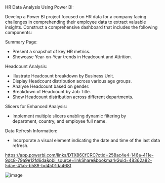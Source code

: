 HR Data Analysis Using Power BI:

Develop a Power BI project focused on HR data for a company facing challenges in comprehending their employee data to extract valuable insights. Construct a comprehensive dashboard that includes the following components:

Summary Page:

  - Present a snapshot of key HR metrics.
  - Showcase Year-on-Year trends in Headcount and Attrition.

Headcount Analysis:

  - Illustrate Headcount breakdown by Business Unit.
  - Display Headcount distribution across various age groups.
  - Analyse Headcount based on gender.
  - Breakdown of Headcount by Job Title.
  - Show Headcount distribution across different departments.

Slicers for Enhanced Analysis:

  - Implement multiple slicers enabling dynamic filtering by   
    department, country, and employee full name.

Data Refresh Information:

  - Incorporate a visual element indicating the date and time of the 
    last data refresh.

https://app.powerbi.com/links/DTX86CfCRC?ctid=258ac4e4-146a-411e-9dc8-79a9e12fd6da&pbi_source=linkShare&bookmarkGuid=48362a82-5dae-41a5-b589-bd4501da468f


![image](https://github.com/LeyanderJos/HR-Data-Analysis-Using-Power-BI/assets/135812635/0e966a86-7476-46c9-84ca-4b6f012517cf)


 
